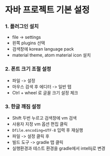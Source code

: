 # 자바 프로젝트 기본 설정

### 1. 플러그인 설치
   - file -> settings
   - 왼쪽 plugins 선택 
   - 검색창에 korean language pack
   - material theme, atom material icon 설치

### 2. 폰트 크기 조절 설정
   - 파일 -> 설정
   - 마우스 검색 후 에디터 -> 일반 탭
   - Ctrl + wheel 로 글꼴 크기 설정 체크 

### 3. 한글 깨짐 설정
   - Shift  두번 누르고 검색창에 vm 검색
   - 사용자 지정 vm 옵션 편집 클릭
   - `Dfile.encoding=UTF-8` 입력 후 재실행
   - 파일 -> 설정 클릭 후
   - 빌드 도구 -> gradle 탭 클릭
   - 실행환경과 테스트 환경을 gradle에서 intellij로 변경